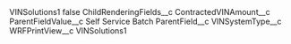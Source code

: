 <?xml version="1.0" encoding="UTF-8"?>
<CustomMetadata xmlns="http://soap.sforce.com/2006/04/metadata" xmlns:xsi="http://www.w3.org/2001/XMLSchema-instance" xmlns:xsd="http://www.w3.org/2001/XMLSchema">
    <label>VINSolutions1</label>
    <protected>false</protected>
    <values>
        <field>ChildRenderingFields__c</field>
        <value xsi:type="xsd:string">ContractedVINAmount__c</value>
    </values>
    <values>
        <field>ParentFieldValue__c</field>
        <value xsi:type="xsd:string">Self Service Batch</value>
    </values>
    <values>
        <field>ParentField__c</field>
        <value xsi:type="xsd:string">VINSystemType__c</value>
    </values>
    <values>
        <field>WRFPrintView__c</field>
        <value xsi:type="xsd:string">VINSolutions1</value>
    </values>
</CustomMetadata>
